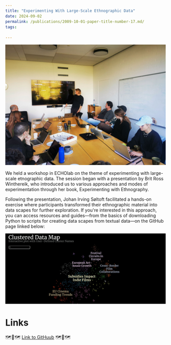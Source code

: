 ```yaml
---
title: "Experimenting With Large-Scale Ethnographic Data"
date: 2024-09-02
permalink: /publications/2009-10-01-paper-title-number-17.md/
tags:

---
```

![etno-machine-1](/images/Workshop-1-Etno.jpg)

We held a workshop in ECHOlab on the theme of experimenting with large-scale etnographic data. The session began with a presentation by Brit Ross Winthereik, who introduced us to various approaches and modes of experimentation through her book, Experimenting with Ethnography. 

Following the presentation, Johan Irving Søltoft facilitated a hands-on exercise where participants transformed their ethnographic material into data scapes for further exploration. If you're interested in this approach, you can access resources and guides—from the basics of downloading Python to scripts for creating data scapes from textual data—on the GitHub page linked below:

![etno-machine-2](/images/workshop-2-etno.gif)

Links
======
🗺️🔎🗺️
[Link to GitHuub](https://lnkd.in/dKXAkCG9)
🗺️🔎🗺️





